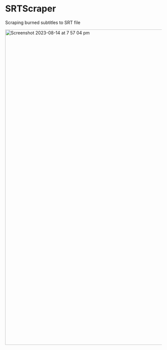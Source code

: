 # SRTScraper
Scraping burned subtitles to SRT file


<img width="1012" alt="Screenshot 2023-08-14 at 7 57 04 pm" src="https://github.com/shibotong/SRTScraper/assets/44807628/c6c8cc16-9fe0-4cf1-8771-e1f96ba70a6a">
